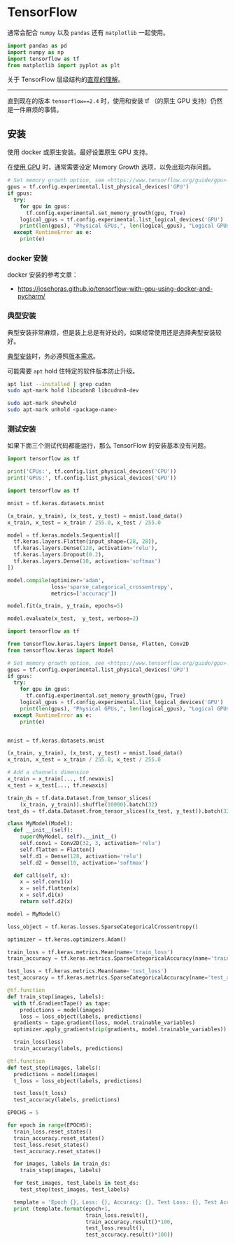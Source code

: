 # TensorFlow

通常会配合 `numpy` 以及 `pandas` 还有 `matplotlib` 一起使用。

``` py
import pandas as pd
import numpy as np
import tensorflow as tf
from matplotlib import pyplot as plt
```

关于 TensorFlow 层级结构的[直观的理解](https://developers.google.com/machine-learning/crash-course/first-steps-with-tensorflow/toolkit)。

---

直到现在的版本 `tensorflow==2.4` 时，使用和安装 tf （的原生 GPU 支持）仍然是一件麻烦的事情。

## 安装

使用 docker 或原生安装。最好设置原生 GPU 支持。

在[使用 GPU](https://www.tensorflow.org/guide/gpu) 时，通常需要设定 Memory Growth 选项，以免出现内存问题。

``` py
# Set memory growth option, see <https://www.tensorflow.org/guide/gpu>
gpus = tf.config.experimental.list_physical_devices('GPU')
if gpus:
  try:
    for gpu in gpus:
      tf.config.experimental.set_memory_growth(gpu, True)
    logical_gpus = tf.config.experimental.list_logical_devices('GPU')
    print(len(gpus), "Physical GPUs,", len(logical_gpus), "Logical GPUs")
  except RuntimeError as e:
    print(e)
```

### docker 安装

docker 安装的参考文章：

- <https://josehoras.github.io/tensorflow-with-gpu-using-docker-and-pycharm/>

### 典型安装

典型安装非常麻烦，但是装上总是有好处的。如果经常使用还是选择典型安装较好。

[典型安装](https://www.tensorflow.org/install/gpu)时，务必遵照[版本需求](https://www.tensorflow.org/install/source#tested_build_configurations)。

可能需要 `apt` hold 住特定的软件版本防止升级。

``` sh
apt list --installed | grep cudnn
sudo apt-mark hold libcudnn8 libcudnn8-dev

sudo apt-mark showhold
sudo apt-mark unhold <package-name>
```

### 测试安装

如果下面三个测试代码都能运行，那么 TensorFlow 的安装基本没有问题。

``` py
import tensorflow as tf

print('CPUs:', tf.config.list_physical_devices('CPU'))
print('GPUs:', tf.config.list_physical_devices('GPU'))
```

``` py
import tensorflow as tf

mnist = tf.keras.datasets.mnist

(x_train, y_train), (x_test, y_test) = mnist.load_data()
x_train, x_test = x_train / 255.0, x_test / 255.0

model = tf.keras.models.Sequential([
  tf.keras.layers.Flatten(input_shape=(28, 28)),
  tf.keras.layers.Dense(128, activation='relu'),
  tf.keras.layers.Dropout(0.2),
  tf.keras.layers.Dense(10, activation='softmax')
])

model.compile(optimizer='adam',
              loss='sparse_categorical_crossentropy',
              metrics=['accuracy'])

model.fit(x_train, y_train, epochs=5)

model.evaluate(x_test,  y_test, verbose=2)
```

``` py
import tensorflow as tf

from tensorflow.keras.layers import Dense, Flatten, Conv2D
from tensorflow.keras import Model

# Set memory growth option, see <https://www.tensorflow.org/guide/gpu>
gpus = tf.config.experimental.list_physical_devices('GPU')
if gpus:
  try:
    for gpu in gpus:
      tf.config.experimental.set_memory_growth(gpu, True)
    logical_gpus = tf.config.experimental.list_logical_devices('GPU')
    print(len(gpus), "Physical GPUs,", len(logical_gpus), "Logical GPUs")
  except RuntimeError as e:
    print(e)


mnist = tf.keras.datasets.mnist

(x_train, y_train), (x_test, y_test) = mnist.load_data()
x_train, x_test = x_train / 255.0, x_test / 255.0

# Add a channels dimension
x_train = x_train[..., tf.newaxis]
x_test = x_test[..., tf.newaxis]

train_ds = tf.data.Dataset.from_tensor_slices(
    (x_train, y_train)).shuffle(10000).batch(32)
test_ds = tf.data.Dataset.from_tensor_slices((x_test, y_test)).batch(32)

class MyModel(Model):
  def __init__(self):
    super(MyModel, self).__init__()
    self.conv1 = Conv2D(32, 3, activation='relu')
    self.flatten = Flatten()
    self.d1 = Dense(128, activation='relu')
    self.d2 = Dense(10, activation='softmax')

  def call(self, x):
    x = self.conv1(x)
    x = self.flatten(x)
    x = self.d1(x)
    return self.d2(x)

model = MyModel()

loss_object = tf.keras.losses.SparseCategoricalCrossentropy()

optimizer = tf.keras.optimizers.Adam()

train_loss = tf.keras.metrics.Mean(name='train_loss')
train_accuracy = tf.keras.metrics.SparseCategoricalAccuracy(name='train_accuracy')

test_loss = tf.keras.metrics.Mean(name='test_loss')
test_accuracy = tf.keras.metrics.SparseCategoricalAccuracy(name='test_accuracy')

@tf.function
def train_step(images, labels):
  with tf.GradientTape() as tape:
    predictions = model(images)
    loss = loss_object(labels, predictions)
  gradients = tape.gradient(loss, model.trainable_variables)
  optimizer.apply_gradients(zip(gradients, model.trainable_variables))

  train_loss(loss)
  train_accuracy(labels, predictions)

@tf.function
def test_step(images, labels):
  predictions = model(images)
  t_loss = loss_object(labels, predictions)

  test_loss(t_loss)
  test_accuracy(labels, predictions)

EPOCHS = 5

for epoch in range(EPOCHS):
  train_loss.reset_states()
  train_accuracy.reset_states()
  test_loss.reset_states()
  test_accuracy.reset_states()

  for images, labels in train_ds:
    train_step(images, labels)

  for test_images, test_labels in test_ds:
    test_step(test_images, test_labels)

  template = 'Epoch {}, Loss: {}, Accuracy: {}, Test Loss: {}, Test Accuracy: {}'
  print (template.format(epoch+1,
                         train_loss.result(),
                         train_accuracy.result()*100,
                         test_loss.result(),
                         test_accuracy.result()*100))
```
